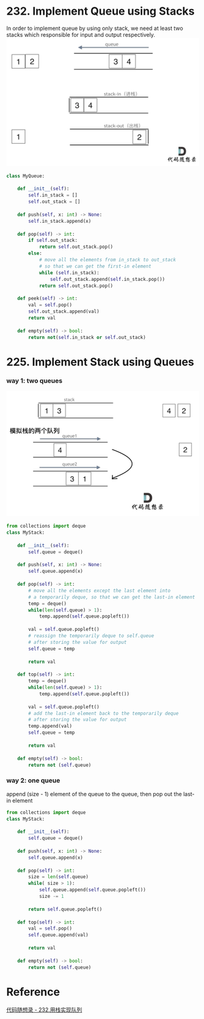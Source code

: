 # 232. Implement Queue using Stacks
In order to implement queue by using only stack, we need at least two stacks which responsible for input and output respectively.
![](./images/20230210112415.png)  
```PYTHON
class MyQueue:

    def __init__(self):
        self.in_stack = []
        self.out_stack = []

    def push(self, x: int) -> None:
        self.in_stack.append(x)

    def pop(self) -> int:
        if self.out_stack:
            return self.out_stack.pop()
        else:
            # move all the elements from in_stack to out_stack
            # so that we can get the first-in element
            while (self.in_stack):
                self.out_stack.append(self.in_stack.pop())
            return self.out_stack.pop()

    def peek(self) -> int:
        val = self.pop()
        self.out_stack.append(val)
        return val

    def empty(self) -> bool:
        return not(self.in_stack or self.out_stack) 
```

# 225. Implement Stack using Queues
### way 1: two queues
![](./images/20230210113700.png)  
```PYTHON
from collections import deque
class MyStack:

    def __init__(self):
        self.queue = deque()

    def push(self, x: int) -> None:
        self.queue.append(x)
        
    def pop(self) -> int:
        # move all the elements except the last element into 
        # a temporarily deque, so that we can get the last-in element
        temp = deque()
        while(len(self.queue) > 1):
            temp.append(self.queue.popleft())

        val = self.queue.popleft()
        # reassign the temporarily deque to self.queue
        # after storing the value for output
        self.queue = temp

        return val

    def top(self) -> int:
        temp = deque()
        while(len(self.queue) > 1):
            temp.append(self.queue.popleft())

        val = self.queue.popleft()
        # add the last-in element back to the temporarily deque
        # after storing the value for output
        temp.append(val)
        self.queue = temp

        return val

    def empty(self) -> bool:
        return not (self.queue)     
```
### way 2: one queue
append (size - 1) element of the queue to the queue, then pop out the last-in element
```PYTHON
from collections import deque
class MyStack:

    def __init__(self):
        self.queue = deque()

    def push(self, x: int) -> None:
        self.queue.append(x)
        
    def pop(self) -> int:
        size = len(self.queue)
        while( size > 1):
            self.queue.append(self.queue.popleft())
            size -= 1

        return self.queue.popleft()

    def top(self) -> int:
        val = self.pop()
        self.queue.append(val)

        return val

    def empty(self) -> bool:
        return not (self.queue)
```

# Reference
[代码随想录 - 232.用栈实现队列](https://programmercarl.com/0232.%E7%94%A8%E6%A0%88%E5%AE%9E%E7%8E%B0%E9%98%9F%E5%88%97.html#%E6%80%9D%E8%B7%AF)